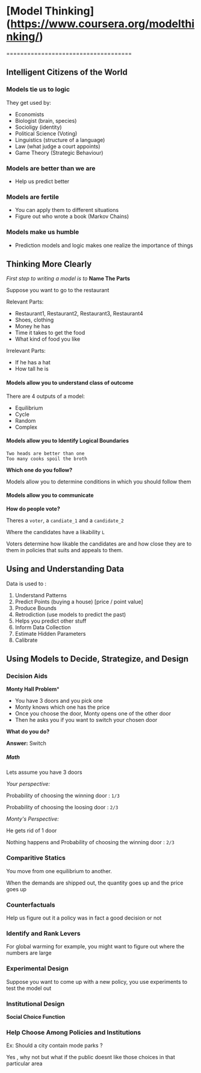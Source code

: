 # [Model Thinking] (https://www.coursera.org/modelthinking/)

====================================

## Intelligent Citizens of the World

### **Models tie us to logic**

They get used by:

- Economists 
- Biologist (brain, species)
- Socioligy (identity)
- Political Science (Voting)
- Linguistics (structure of a language)
- Law (what judge a court appoints)
- Game Theory (Strategic Behaviour)

### **Models are better than we are**

- Help us predict better


### **Models are fertile**

- You can apply them to different situations
- Figure out who wrote a book (Markov Chains)


### **Models make us humble**

- Prediction models and logic makes one realize the importance of things


## Thinking More Clearly

*First step to writing a model is to* **Name The Parts**

Suppose you want to go to the restaurant

Relevant Parts:

- Restaurant1, Restaurant2, Restaurant3, Restaurant4
- Shoes, clothing
- Money he has
- Time it takes to get the food
- What kind of food you like

Irrelevant Parts:

- If he has a hat
- How tall he is

#### Models allow you to understand class of outcome

There are 4 outputs of a model:

- Equilibrium
- Cycle
- Random
- Complex

#### Models allow you to Identify Logical Boundaries

```
Two heads are better than one
Too many cooks spoil the broth
```

**Which one do you follow?**

Models allow you to determine conditions in which you should follow them

#### Models allow you to communicate

**How do people vote?**

Theres a `voter`, a `candiate_1` and a `candidate_2`

Where the candidates have a likability `L`

Voters determine how likable the candidates are and how close they are to them in policies that suits and appeals to them.


## Using and Understanding Data

Data is used to :

1. Understand Patterns
2. Predict Points (buying a house) [price / point value]
3. Produce Bounds
4. Retrodiction (use models to predict the past)
5. Helps you predict other stuff
6. Inform Data Collection
7. Estimate Hidden Parameters
8. Calibrate


## Using Models to Decide, Strategize, and Design

### Decision Aids

**Monty Hall Problem***

- You have 3 doors and you pick one
- Monty knows which one has the price
- Once you choose the door, Monty opens one of the other door
- Then he asks you if you want to switch your chosen door

**What do you do?**

**Answer:** Switch

##### Math

Lets assume you have 3 doors


*Your perspective:*

Probability of choosing the winning door : `1/3`

Probability of choosing the loosing door : `2/3`


*Monty's Perspective:*

He gets rid of 1 door

Nothing happens and Probability of choosing the winning door : `2/3`


### Comparitive Statics

You move from one equilibrium to another.

When the demands are shipped out, the quantity goes up and the price goes up

### Counterfactuals

Help us figure out it a policy was in fact a good decision or not

### Identify and Rank Levers

For global warming for example, you might want to figure out where the numbers are large

### Experimental Design

Suppose you want to come up with a new policy, you use experiments to test the model out

### Institutional Design

**Social Choice Function**

### Help Choose Among Policies and Institutions

Ex: Should a city contain mode parks ?

Yes , why not but what if the public doesnt like those choices in that particular area
